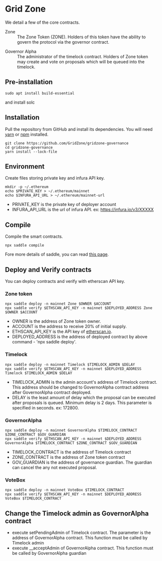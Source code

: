 # Grid Zone

We detail a few of the core contracts.

<dl>
  <dt>Zone</dt>
  <dd>The Zone Token (ZONE). Holders of this token have the ability to govern the protocol via the governor contract.</dd>
</dl>

<dl>
  <dt>Governor Alpha</dt>
  <dd>The administrator of the timelock contract. Holders of Zone token may create and vote on proposals which will be queued into the timelock.</dd>
</dl>

## Pre-installation

    sudo apt install build-essential

and install solc

## Installation
Pull the repository from GitHub and install its dependencies. You will need [yarn](https://yarnpkg.com/lang/en/docs/install/) or [npm](https://docs.npmjs.com/cli/install) installed.

    git clone https://github.com/GridZone/gridzone-governance
    cd gridzone-governance
    yarn install --lock-file

## Environment

Create files storing private key and infura API key.

    mkdir -p ~/.ethereum
    echo $PRIVATE_KEY > ~/.ethereum/mainnet
    echo $INFURA_API_URL > ~/.ethereum/mainnet-url

* PRIVATE_KEY is the private key of deployer account 
* INFURA_API_URL is the url of infura API. ex: https://infura.io/v3/XXXXX

## Compile

Compile the smart contracts.

    npx saddle compile

Fore more details of saddle, you can read [this page](https://github.com/compound-finance/saddle#cli).

## Deploy and Verify contracts

You can deploy contracts and verify with etherscan API key.

### Zone token

    npx saddle deploy -n mainnet Zone $OWNER $ACCOUNT
    npx saddle verify $ETHSCAN_API_KEY -n mainnet $DEPLOYED_ADDRESS Zone $OWNER $ACCOUNT

* OWNER is the address of Zone token owner.
* ACCOUNT is the address to receive 20% of initial supply.
* ETHSCAN_API_KEY is the API key of [etherscan.io](https://etherscan.io/).
* DEPLOYED_ADDRESS is the address of deployed contract by above command - 'npx saddle deploy'.

### Timelock

    npx saddle deploy -n mainnet Timelock $TIMELOCK_ADMIN $DELAY
    npx saddle verify $ETHSCAN_API_KEY -n mainnet $DEPLOYED_ADDRESS Timelock $TIMELOCK_ADMIN $DELAY

* TIMELOCK_ADMIN is the admin account's address of Timelock contract. This address should be changed to GovernorAlpha contract address after GovernorAlpha contract deployed.
* DELAY is the least amount of delay which the proposal can be executed after proposals is queued. Minimum delay is 2 days. This parameter is specified in seconds. ex: 172800.

### GovernorAlpha

    npx saddle deploy -n mainnet GovernorAlpha $TIMELOCK_CONTRACT $ZONE_CONTRACT $GOV_GUARDIAN
    npx saddle verify $ETHSCAN_API_KEY -n mainnet $DEPLOYED_ADDRESS GovernorAlpha $TIMELOCK_CONTRACT $ZONE_CONTRACT $GOV_GUARDIAN

* TIMELOCK_CONTRACT is the address of Timelock contract
* ZONE_CONTRACT is the address of Zone token contract
* GOV_GUARDIAN is the address of governance guardian. The guardian can cancel the any not executed proposal.

### VoteBox

    npx saddle deploy -n mainnet VoteBox $TIMELOCK_CONTRACT
    npx saddle verify $ETHSCAN_API_KEY -n mainnet $DEPLOYED_ADDRESS VoteBox $TIMELOCK_CONTRACT

## Change the Timelock admin as GovernorAlpha contract

* execute setPendingAdmin of Timelock contract. The parameter is the address of GovernorAlpha contract. This function must be called by Timelock admin
* execute __acceptAdmin of GovernorAlpha contract. This function must be called by GovernorAlpha guardian
